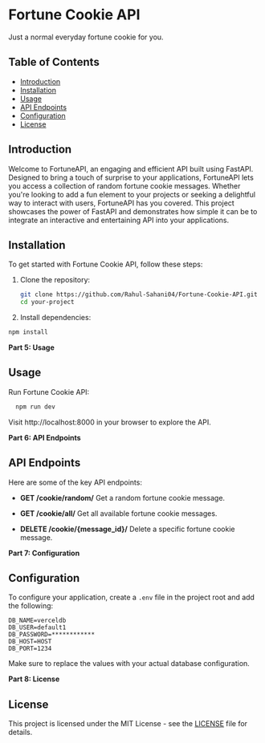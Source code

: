 # Fortune Cookie API
 Just a normal everyday fortune cookie for you.


## Table of Contents

- [Introduction](#introduction)
- [Installation](#installation)
- [Usage](#usage)
- [API Endpoints](#api-endpoints)
- [Configuration](#configuration)
- [License](#license)

## Introduction

Welcome to FortuneAPI, an engaging and efficient API built using FastAPI. Designed to bring a touch of surprise to your applications, FortuneAPI lets you access a collection of random fortune cookie messages. Whether you're looking to add a fun element to your projects or seeking a delightful way to interact with users, FortuneAPI has you covered. This project showcases the power of FastAPI and demonstrates how simple it can be to integrate an interactive and entertaining API into your applications.

## Installation

To get started with Fortune Cookie API, follow these steps:

1. Clone the repository:
   ```sh
   git clone https://github.com/Rahul-Sahani04/Fortune-Cookie-API.git
   cd your-project
   ```

2. Install dependencies:
  ```sh
  npm install
  ```

**Part 5: Usage**

## Usage

Run Fortune Cookie API:
```sh
  npm run dev
```

Visit http://localhost:8000 in your browser to explore the API.

**Part 6: API Endpoints**

## API Endpoints

Here are some of the key API endpoints:

- **GET /cookie/random/**
  Get a random fortune cookie message.

- **GET /cookie/all/**
  Get all available fortune cookie messages.

- **DELETE /cookie/{message_id}/**
  Delete a specific fortune cookie message.

  
**Part 7: Configuration**

## Configuration

To configure your application, create a `.env` file in the project root and add the following:

```env
DB_NAME=verceldb
DB_USER=default1
DB_PASSWORD=************
DB_HOST=HOST
DB_PORT=1234
```
Make sure to replace the values with your actual database configuration.


**Part 8: License**
## License

This project is licensed under the MIT License - see the [LICENSE](LICENSE) file for details.

